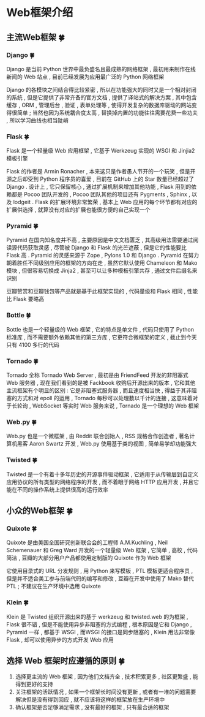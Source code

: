 # Web框架介绍






<extoc></extoc>

## 主流Web框架  🍀

### Django  🍀

Django 是当前 Python 世界中最负盛名且最成熟的网络框架 , 最初用来制作在线新闻的 Web 站点 , 目前已经发展为应用最广泛的 Python 网络框架

Django 的各模块之间结合得比较紧密 , 所以在功能强大的同时又是一个相对封闭的系统 , 但是它提供了非常齐备的官方文档 , 提供了译站式的解决方案 , 其中包含缓存 , ORM , 管理后台 , 验证 , 表单处理等 ,  使得开发复杂的数据库驱动的网站变得很简单 ; 当然也因为系统耦合度太高 , 替换掉内置的功能往往需要花费一些功夫 , 所以学习曲线也相当陡峭

### Flask  🍀

Flask 是一个轻量级 Web 应用框架 , 它基于 Werkzeug 实现的 WSGI 和 Jinjia2 模板引擎 

Flask 的作者是 Armin Ronacher , 本来这只是作者愚人节开的一个玩笑 , 但是开源之后却受到 Python 程序员的喜爱 , 目前在 GitHub 上的 Star 数量已经超过了 Django . 设计上 , 它只保留核心 , 通过扩展机制来增加其他功能 , Flask 用到的依赖都是 Pocoo 团队开发的 , Pocoo 团队其他的项目还有 Pygments , Sphinx , 以及 lodgeit . Flask 的扩展环境非常繁荣 , 基本上 Web 应用的每个环节都有对应的扩展供选择 , 就算没有对应的扩展也能很方便的自己实现一个

### Pyramid  🍀

Pyramid  在国内知名度并不高 , 主要原因是中文文档匮乏 , 其高级用法需要通过阅读源代码获取灵感 , 尽管被 Django 和 Flask 的光芒遮蔽 , 但是它的性能要比 Flask 高 . Pyramid 的灵感来源于 Zope , Pylons 1.0 和 Django . Pyramid 在努力朝着胜任不同级别应用的框架的方向在走 , 虽然它默认使用 Chameleon 和 Mako 模块 , 但很容易切换成 Jinja2 , 甚至可以让多种模板引擎共存 , 通过文件后缀名来识别 

豆瓣赞赏和豆瓣钱包等产品就是基于此框架实现的 , 代码量级和 Flask 相同 , 性能比 Flask 要略高

### Bottle  🍀

Bottle 也是一个轻量级的 Web 框架 , 它的特点是单文件 , 代码只使用了 Python 标准库 , 而不需要额外依赖其他的第三方库 , 它更符合微框架的定义 , 截止到今天只有 4100 多行的代码

### Tornado  🍀

Tornado 全称 Tornado Web Server , 最初是由 FriendFeed 开发的非阻塞式 Web 服务器 , 现在我们看到的是被 Fackbook 收购后开源出来的版本 , 它和其他主流框架有个明显的区别 : 它是非阻塞式服务器 , 而且速度相当快 , 得益于其非阻塞的方式和对 epoll 的运用 , Tornado 每秒可以处理数以千计的连接 , 这意味着对于长轮询 , WebSocket 等实时 Web 服务来说 , Tornado 是一个理想的 Web 框架

### Web.py  🍀

Web.py 也是一个微框架 , 由 Reddit 联合创始人 , RSS 规格合作创造者 , 著名计算机黑客 Aaron Swartz 开发 , Web.py 使用基于类的视图 , 简单易学却功能强大

### Twisted  🍀

Twisted 是一个有着十多年历史的开源事件驱动框架 , 它适用于从传输层到自定义应用协议的所有类型的网络程序的开发 , 而不着眼于网络 HTTP 应用开发 , 并且它能在不同的操作系统上提供很高的运行效率

## 小众的Web框架  🍀

### Quixote  🍀

Quixote 是由美国全国研究创新联合会的工程师 A.M.Kuchling , Neil Schemenauer 和 Greg Ward 开发的一个轻量级 Web 框架 , 它简单 , 高校 , 代码简洁 , 豆瓣的大部分用户产品都使用定制版的 Quixote 作为 Web 框架

它使用目录式的 URL 分发规则 , 用 Python 来写模板 , PTL 模板更适合程序员 , 但是并不适合美工参与前端代码的编写和修改 , 豆瓣在开发中使用了 Mako 替代 PTL ; 不建议在生产环境中选用 Quixote

### Klein  🍀

Klein 是 Twisted 组织开源出来的基于 werkzeug 和 twisted.web 的为框架 , Flask 很不错 , 但是不能使用异步非阻塞的方式编程 , 根本原因是它和 Django , Pyramid 一样 , 都基于 WSGI , 而WSGI 的接口是同步阻塞的 , Klein 用法非常像 Flask , 却可以使用异步的方式开发 Web 应用

## 选择 Web 框架时应遵循的原则  🍀

1. 选择更主流的 Web 框架 , 因为他们文档齐全 , 技术积累更多 , 社区更繁盛 , 能得到更好的支持
2. 关注框架的活跃情况 , 如果一个框架长时间没有更新 , 或者有一堆的问题需要解决但是没有得到回应 , 就不应该将这样的框架放在生产环境中
3. 确认框架是否足够满足需求 , 没有最好的框架 , 只有最合适的框架
